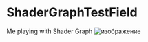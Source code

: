 # ShaderGraphTestField
Me playing with Shader Graph
![изображение](https://user-images.githubusercontent.com/25001991/139558531-9511c20d-82bd-4d00-86db-dbe7bf6d8dc9.png)



